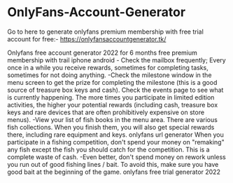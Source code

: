 # OnlyFans-Account-Generator

Go to here to generate onlyfans premium membership with free trial account for free:- https://onlyfansaccountgenerator.tk/

Onlyfans free account generator 2022 for 6 months free premium membership with trail iphone android - Check the mailbox frequently; Every once in a while you receive rewards, sometimes for completing tasks, sometimes for not doing anything. -Check the milestone window in the menu screen to get the prize for completing the milestone (this is a good source of treasure box keys and cash). Check the events page to see what is currently happening. The more times you participate in limited edition activities, the higher your potential rewards (including cash, treasure box keys and rare devices that are often prohibitively expensive on store menus). -View your list of fish books in the menu area. There are various fish collections. When you finish them, you will also get special rewards there, including rare equipment and keys. onlyfans url generator When you participate in a fishing competition, don't spend your money on "remaking" any fish except the fish you should catch for the competition. This is a complete waste of cash. -Even better, don't spend money on rework unless you run out of good fishing lines / bait. To avoid this, make sure you have good bait at the beginning of the game. onlyfans free trial generator 2022
